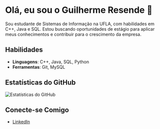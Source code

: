 # Olá, eu sou o Guilherme Resende 👋

Sou estudante de Sistemas de Informação na UFLA, com habilidades em C++, Java e SQL. Estou buscando oportunidades de estágio para aplicar meus conhecimentos e contribuir para o crescimento da empresa.

## Habilidades
- **Linguagens**: C++, Java, SQL, Python
- **Ferramentas**: Git, MySQL
<!--
## Projetos
- [Projeto 1](https://github.com/Guilherme-Resende-Mendes/projeto1): Um sistema de gerenciamento de banco de dados.
- [Projeto 2](https://github.com/Guilherme-Resende-Mendes/projeto2): Um aplicativo Java para automação de tarefas.
-->
## Estatísticas do GitHub
![Estatísticas do GitHub](https://github-readme-stats.vercel.app/api?username=Guilherme-Resende-Mendes&show_icons=true&theme=radical)

## Conecte-se Comigo
- [LinkedIn](https://www.linkedin.com/in/guilherme-resende-mendes-99a074203/)


